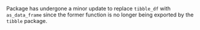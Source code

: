Package has undergone a minor update to replace `tibble_df` with `as_data_frame` since the former function is no longer being exported by the `tibble` package.
